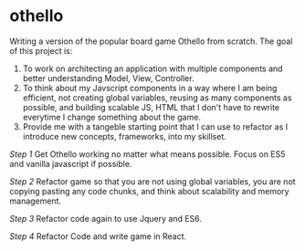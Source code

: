 # othello
Writing a version of the popular board game Othello from scratch. The goal of this project is:
1. To work on architecting an application with multiple components and better understanding Model, View, Controller.
2. To think about my Javscript components in a way where I am being efficient, not creating global variables, reusing as many components as possible, and building scalable JS, HTML that I don't have to rewrite everytime I change something about the game.
3. Provide me with a tangeble starting point that I can use to refactor as I introduce new concepts, frameworks, into my skillset.

*Step 1* 
Get Othello working no matter what means possible. Focus on ES5 and vanilla javascript if possible. 

*Step 2*
Refactor game so that you are not using global variables, you are not copying pasting any code chunks, and think about scalability and memory management.

*Step 3*
Refactor code again to use Jquery and ES6.

*Step 4*
Refactor Code and write game in React.

